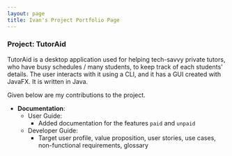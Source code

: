 ```yaml
---
layout: page
title: Ivan's Project Portfolio Page
---
```


### Project: TutorAid

TutorAid is a desktop application used for helping tech-savvy private tutors, who have busy schedules / many students, to keep track of each students' details. The user interacts with it using a CLI, and it has a GUI created with JavaFX. It is written in Java.

Given below are my contributions to the project.

* **Documentation**:
  * User Guide: 
    * Added documentation for the features `paid` and `unpaid`
  * Developer Guide: 
    * Target user profile, value proposition, user stories, use cases, non-functional requirements, glossary

